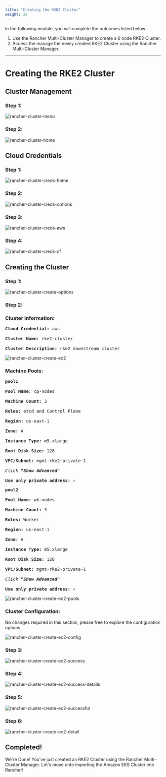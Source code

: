 ```yaml
---
title: "Creating the RKE2 Cluster"
weight: 32
---
```


In the following module, you will complete the outcomes listed below:

1. Use the Rancher Multi-Cluster Manager to create a 6 node RKE2 Cluster.
2. Access the manage the newly created RKE2 Cluster using the Rancher Multi-Cluster Manager.

---


# Creating the RKE2 Cluster

## Cluster Management

### Step 1:



![rancher-cluster-menu](/static/images/content/31-cluster-menu.png)


### Step 2:



![rancher-cluster-home](/static/images/content/31-cluster-home.png)


## Cloud Credentials

### Step 1:



![rancher-cluster-creds-home](/static/images/content/31-cluster-creds-home.png)


### Step 2:



![rancher-cluster-creds-options](/static/images/content/31-cluster-creds-options.png)


### Step 3:



![rancher-cluster-creds-aws](/static/images/content/31-cluster-creds-aws.png)


### Step 4:



![rancher-cluster-creds-cf](/static/images/content/31-cluster-creds-cf.png)


## Creating the Cluster

### Step 1:



![rancher-cluster-create-options](/static/images/content/31-cluster-create-options.png)


### Step 2:

### Cluster Information:

<pre>
<b>Cloud Credential:</b> aws

<b>Cluster Name:</b> rke2-cluster

<b>Cluster Description:</b> rke2 downstream cluster
</pre>

![rancher-cluster-create-ec2](/static/images/content/31-cluster-create-ec2.png)

### Machine Pools:

<pre>
<b>pool1</b>

<b>Pool Name:</b> cp-nodes

<b>Machine Count:</b> 3

<b>Roles:</b> etcd and Control Plane

<b>Region:</b> us-east-1

<b>Zone:</b> A

<b>Instance Type:</b> m5.xlarge

<b>Root Disk Size:</b> 128

<b>VPC/Subnet:</b> mgmt-rke2-private-1

<i>Click <b>"Show Advanced"</b></i>

<b>Use only private address:</b> ✓
</pre>

<pre>
<b>pool2</b>

<b>Pool Name:</b> wk-nodes

<b>Machine Count:</b> 3

<b>Roles:</b> Worker

<b>Region:</b> us-east-1

<b>Zone:</b> A

<b>Instance Type:</b> m5.xlarge

<b>Root Disk Size:</b> 128

<b>VPC/Subnet:</b> mgmt-rke2-private-1

<i>Click <b>"Show Advanced"</b></i>

<b>Use only private address:</b> ✓
</pre>

![rancher-cluster-create-ec2-pools](/static/images/content/31-cluster-create-ec2-pools.png)

### Cluster Configuration:

No changes required in this section, please free to explore the configuration options.

![rancher-cluster-create-ec2-config](/static/images/content/31-cluster-create-ec2-config.png)


### Step 3:

![rancher-cluster-create-ec2-success](/static/images/content/31-cluster-create-ec2-success.png)


### Step 4:

![rancher-cluster-create-ec2-success-details](/static/images/content/31-cluster-create-ec2-success-details.png)


### Step 5:

![rancher-cluster-create-ec2-successful](/static/images/content/31-cluster-create-ec2-successful.png)


### Step 6:

![rancher-cluster-create-ec2-detail](/static/images/content/31-cluster-create-ec2-details.png)

## Completed!

We're Done! You've just created an RKE2 Cluster using the Rancher Multi-Cluster Manager. Let's move onto importing the Amazon EKS Cluster into Rancher!